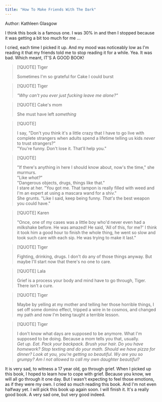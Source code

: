 ```yaml
---
title: "How To Make Friends With The Dark"
---
```


Author: Kathleen Glasgow  

I think this book is a famous one. I was 30% in and then I stopped because it was getting a bit too much for me ...

I cried, each time I picked it up. And my mood was noticeably low as I'm reading it that my friends told me to stop reading it for a while. Yea. It was bad. Which meant, IT'S A GOOD BOOK!  


> [!QUOTE] Tiger
> 
> Sometimes I'm so grateful for Cake I could burst


> [!QUOTE] Tiger
> 
> *"Why can't you ever just fucking leave me alone?"*


> [!QUOTE] Cake's mom
> 
> She must have left *something*



> [!QUOTE] 
> 
> I say, "Don't you think it's a little crazy that I have to go live with complete strangers when adults spend a lifetime telling us kids *never* to trust strangers?"  
> "You're funny. Don't lose it. That'll help you."


> [!QUOTE] 
> 
> "If there's anything in here I should know about, now's the time," she murmurs.  
> "Like *what?*"  
> "Dangerous objects, drugs, things like that."  
> I stare at her. "You got me. That tampon is really filled with weed and I'm an expert at using a mascara wand for a shiv."  
> She grunts. "Like I said, keep being funny. *That's* the best weapon you could have." 


> [!QUOTE] Karen
> 
> "Once, one of my cases was a little boy who'd never even had a milkshake before. He was amazed! He said, 'All of this, for me?' I think it took him a good hour to finish the whole thing, he went so slow and took such care with each sip. He was trying to make it last."
 
 


> [!QUOTE] Tiger
>  
>  Fighting, drinking, drugs. I don't do any of those things anyway. But maybe I'll start now that there's no one to care.


> [!QUOTE] Lala
> 
> Grief is a process your body and mind have to go through, Tiger. There isn't a cure.


> [!QUOTE] Tiger
> 
> Maybe by yelling at my mother and telling her those horrible things, I set off some domino effect, tripped a wire in te cosmos, and changed my path and now I'm being taught a terrible lesson.


> [!QUOTE] Tiger
> 
> I don't know what days are supposed to be anymore. What I'm supposed to be doing. Because a mom tells you that, usually.   
> 	*Get up. Eat. Pack your backpack. Brush your hair. Do you have homework? Stop texting and do your math. Should we have pizza for dinner? Look at you, you're getting so beautiful. Wy are you so grumpy? Am I not allowed to call my own daughter beautiful?*

It is very sad, to witness a 17 year old, go through grief. When I picked up this book, I hoped to learn how to cope with grief. Because you know, we will all go through it one day. But I wasn't expecting to feel those emotions, as if they were my own. I cried so much reading this book. And I'm not even halfway yet. I will pick this book up again soon. I will finish it. It's a really good book. A very sad one, but very good indeed.  











